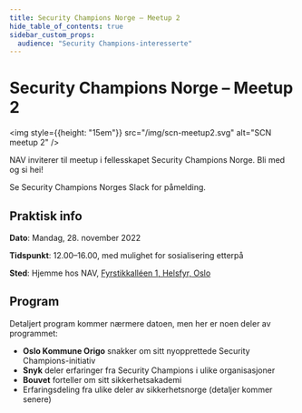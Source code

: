 ```yaml
---
title: Security Champions Norge – Meetup 2
hide_table_of_contents: true
sidebar_custom_props:
  audience: "Security Champions-interesserte"
---
```


# Security Champions Norge – Meetup 2

<img style={{height: "15em"}} src="/img/scn-meetup2.svg" alt="SCN meetup 2" />

NAV inviterer til meetup i fellesskapet Security Champions Norge. Bli med og si hei!

Se Security Champions Norges Slack for påmelding.

## Praktisk info

**Dato**: Mandag, 28. november 2022

**Tidspunkt**: 12.00–16.00, med mulighet for sosialisering etterpå

**Sted**: Hjemme hos NAV, [Fyrstikkalléen 1, Helsfyr, Oslo](https://goo.gl/maps/QbpE3fzk6DpVSBaV9)

## Program

Detaljert program kommer nærmere datoen, men her er noen deler av programmet:

- **Oslo Kommune Origo** snakker om sitt nyopprettede Security Champions-initiativ
- **Snyk** deler erfaringer fra Security Champions i ulike organisasjoner
- **Bouvet** forteller om sitt sikkerhetsakademi
- Erfaringsdeling fra ulike deler av sikkerhetsnorge (detaljer kommer senere)
